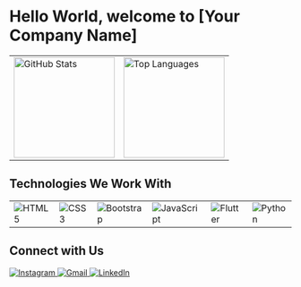 # Hello World, welcome to [Your Company Name]

<table>
  <tr>
    <td>
      <a href="https://github.com/YourCompany">
        <img height="180em" src="https://github-readme-stats.vercel.app/api?username=YourCompany&show_icons=true&layout=compact&langs_count=6&theme=tokyonight" alt="GitHub Stats"/>
      </a>
    </td>
    <td>
      <a href="https://github.com/YourCompany">
        <img height="180em" src="https://github-readme-stats.vercel.app/api/top-langs/?username=YourCompany&layout=compact&langs_count=6&theme=tokyonight" alt="Top Languages"/>
      </a>
    </td>
  </tr>
</table>

## Technologies We Work With
<table>
  <tr>
    <td><img src="https://img.icons8.com/color/90/html-5.png" alt="HTML5" title="HTML5"></td>
    <td><img src="https://img.icons8.com/color/90/css3.png" alt="CSS3" title="CSS3"></td>
    <td><img src="https://img.icons8.com/color/90/bootstrap.png" alt="Bootstrap" title="Bootstrap"></td>
    <td><img src="https://img.icons8.com/fluency/90/javascript.png" alt="JavaScript" title="JavaScript"></td>
    <td><img src="https://img.icons8.com/color/90/flutter.png" alt="Flutter" title="Flutter"></td>
    <td><img src="https://img.icons8.com/fluency/90/python.png" alt="Python" title="Python"></td>
  </tr>
</table>

## Connect with Us
<div>
  <a href="https://www.instagram.com/YourCompany/" target="_blank">
    <img src="https://img.shields.io/badge/-Instagram-%23E4405F?style=for-the-badge&logo=instagram&logoColor=white" alt="Instagram">
  </a>
  <a href="mailto:contact@yourcompany.com" target="_blank">
    <img src="https://img.shields.io/badge/-Gmail-%23333?style=for-the-badge&logo=gmail&logoColor=white" alt="Gmail">
  </a>
  <a href="https://www.linkedin.com/company/yourcompany/" target="_blank">
    <img src="https://img.shields.io/badge/-LinkedIn-%230077B5?style=for-the-badge&logo=linkedin&logoColor=white" alt="LinkedIn">
  </a>
</div>
